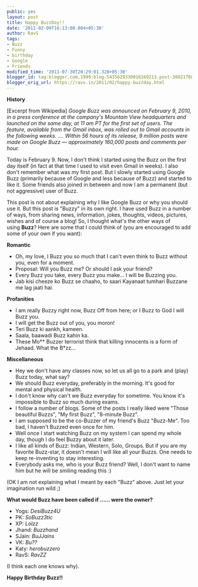 ```yaml
---
public: yes
layout: post
title: Happy BuzzDay!!
date: '2011-02-09T16:13:00.004+05:30'
author: RavS
tags:
- Buzz
- Funny
- birthday
- Google
- Friends
modified_time: '2011-07-30T20:29:01.320+05:30'
blogger_id: tag:blogger.com,1999:blog-5435629330016169213.post-3882176834605883984
blogger_orig_url: https://ravs.in/2011/02/happy-buzzday.html
---
```


**History**

\[Excerpt from Wikipedia\]
_Google Buzz was announced on February 9, 2010, in a press conference at the company's Mountain View headquarters and launched on the same day, at 11 am PT for the first set of users. The feature, available from the Gmail inbox, was rolled out to Gmail accounts in the following weeks. .... Within 56 hours of its release, 9 million posts were made on Google Buzz — approximately 160,000 posts and comments per hour._

Today is February 9. Now, I don't think I started using the Buzz on the first day itself (in fact at that time I used to visit even Gmail in weeks). I also don't remember what was my first post. But I slowly started using Google Buzz (primarily because of Google and less because of Buzz) and started to like it. Some friends also joined in between and now I am a permanent (but not aggressive) user of Buzz.

This post is not about explaining why I like Google Buzz or why you should use it. But this post is "Buzzy" in its own right. I have used Buzz in a number of ways, from sharing news, information, jokes, thoughts, videos, pictures, wishes and of course a blog! So, I thought what's the other ways of using **Buzz**? Here are some that I could think of (you are encouraged to add some of your own if you want):

**Romantic**

- Oh, my love, I Buzz you so much that I can't even think to Buzz without you, even for a moment.
- Proposal: Will you Buzz me? Or should I ask your friend?
- Every Buzz you take, every Buzz you make... I will be Buzzing you.
- Jab kisi cheeze ko Buzz se chaaho, to saari Kayanaat tumhari Buzzane me lag jaati hai.

**Profanities**

- I am really Buzzy right now, Buzz Off from here; or I Buzz to God I will Buzz you.
- I will get the Buzz out of you, you moron!
- Teri Buzz ki aankh, kameen.
- Saala, baawadi Buzz kahin ka.
- These Mo\*\* Buzzer terrorist think that killing innocents is a form of Jehaad. What the B\*zz...

**Miscellaneous**

- Hey we don't have any classes now, so let us all go to a park and (play) Buzz today, what say?
- We should Buzz everyday, preferably in the morning. It's good for mental and physical health.
- I don't know why can't we Buzz everyday for sometime. You know it's impossible to Buzz so much during exams.
- I follow a number of blogs. Some of the posts I really liked were "Those beautiful Buzzs", "My first Buzz", "8-minute Buzz".
- I am supposed to be the co-Buzzer of my friend's Buzz "Buzz-Me". Too bad, I haven't Buzzed even once for him.
- Well once I start watching Buzz on my system I can spend my whole day, though I do feel Buzzy about it later.
- I like all kinds of Buzz: Indian, Western, Solo, Groups. But if you are my favorite Buzz-star, it doesn't mean I will like all your Buzzs. One needs to keep re-inventing to stay interesting.
- Everybody asks me, who is your Buzz friend? Well, I don't want to name him but he will be smiling reading this :)

(OK I am not explaining what I meant by each "Buzz" above. Just let your imagination run wild ;)

**What would Buzz have been called if ...... were the owner?**

- Yogs: _DesiBuzz4U_
- PK: _SoBuzz3tic_
- XP: _Lolzz_
- Jhand: _Buzzhand_
- SJain: _BuJJains_
- VK: _Bu??_
- Katy: _herobuzzero_
- RavS: _RavZZ_

(I think each one knows why).

**Happy Birthday Buzz!!**
